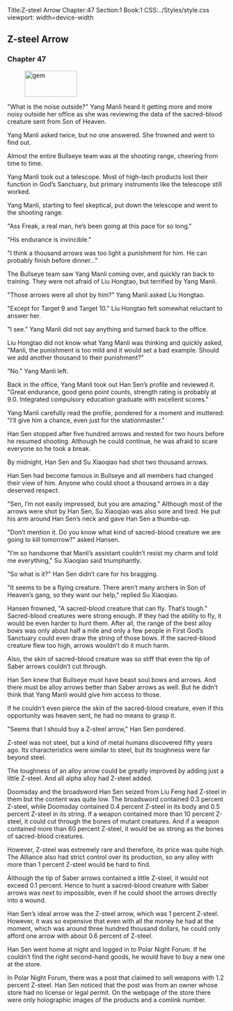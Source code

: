 Title:Z-steel Arrow 
Chapter:47 
Section:1 
Book:1 
CSS:../Styles/style.css 
viewport: width=device-width
  
## Z-steel Arrow
### Chapter 47 
<figure>
	<img src="../Images/gem.gif" alt="gem" id="gem" width="120" height="60" />
</figure>
  

  
  "What is the noise outside?" Yang Manli heard it getting more and more noisy outside her office as she was reviewing the data of the sacred-blood creature sent from Son of Heaven.

Yang Manli asked twice, but no one answered. She frowned and went to find out.

Almost the entire Bullseye team was at the shooting range, cheering from time to time.

Yang Manli took out a telescope. Most of high-tech products lost their function in God’s Sanctuary, but primary instruments like the telescope still worked.

Yang Manli, starting to feel skeptical, put down the telescope and went to the shooting range.

"Ass Freak, a real man, he’s been going at this pace for so long."

"His endurance is invincible."

"I think a thousand arrows was too light a punishment for him. He can probably finish before dinner..."

The Bullseye team saw Yang Manli coming over, and quickly ran back to training. They were not afraid of Liu Hongtao, but terrified by Yang Manli.

"Those arrows were all shot by him?" Yang Manli asked Liu Hongtao.

"Except for Target 9 and Target 10." Liu Hongtao felt somewhat reluctant to answer her.

"I see." Yang Manli did not say anything and turned back to the office.

Liu Hongtao did not know what Yang Manli was thinking and quickly asked, "Manli, the punishment is too mild and it would set a bad example. Should we add another thousand to their punishment?"

"No." Yang Manli left.

Back in the office, Yang Manli took out Han Sen’s profile and reviewed it. "Great endurance, good geno point counts, strength rating is probably at 9.0. Integrated compulsory education graduate with excellent scores."

Yang Manli carefully read the profile, pondered for a moment and muttered: "I’ll give him a chance, even just for the stationmaster."

Han Sen stopped after five hundred arrows and rested for two hours before he resumed shooting. Although he could continue, he was afraid to scare everyone so he took a break.

By midnight, Han Sen and Su Xiaoqiao had shot two thousand arrows.

Han Sen had become famous in Bullseye and all members had changed their view of him. Anyone who could shoot a thousand arrows in a day deserved respect.

"Sen, I’m not easily impressed, but you are amazing." Although most of the arrows were shot by Han Sen, Su Xiaoqiao was also sore and tired. He put his arm around Han Sen’s neck and gave Han Sen a thumbs-up.

"Don’t mention it. Do you know what kind of sacred-blood creature we are going to kill tomorrow?" asked Hansen.

"I’m so handsome that Manli’s assistant couldn’t resist my charm and told me everything," Su Xiaoqiao said triumphantly.

"So what is it?" Han Sen didn’t care for his bragging.

"It seems to be a flying creature. There aren’t many archers in Son of Heaven’s gang, so they want our help," replied Su Xiaoqiao.

Hansen frowned, "A sacred-blood creature that can fly. That’s tough." Sacred-blood creatures were strong enough. If they had the ability to fly, it would be even harder to hunt them. After all, the range of the best alloy bows was only about half a mile and only a few people in First God’s Sanctuary could even draw the string of those bows. If the sacred-blood creature flew too high, arrows wouldn’t do it much harm.

Also, the skin of sacred-blood creature was so stiff that even the tip of Saber arrows couldn’t cut through.

Han Sen knew that Bullseye must have beast soul bows and arrows. And there must be alloy arrows better than Saber arrows as well. But he didn’t think that Yang Manli would give him access to those.

If he couldn’t even pierce the skin of the sacred-blood creature, even if this opportunity was heaven sent, he had no means to grasp it.

"Seems that I should buy a Z-steel arrow," Han Sen pondered.

Z-steel was not steel, but a kind of metal humans discovered fifty years ago. Its characteristics were similar to steel, but its toughness were far beyond steel.

The toughness of an alloy arrow could be greatly improved by adding just a little Z-steel. And all alpha alloy had Z-steel added.

Doomsday and the broadsword Han Sen seized from Liu Feng had Z-steel in them but the content was quite low. The broadsword contained 0.3 percent Z-steel, while Doomsday contained 0.4 percent Z-steel in its body and 0.5 percent Z-steel in its string. If a weapon contained more than 10 percent Z-steel, it could cut through the bones of mutant creatures. And if a weapon contained more than 60 percent Z-steel, it would be as strong as the bones of sacred-blood creatures.

However, Z-steel was extremely rare and therefore, its price was quite high. The Alliance also had strict control over its production, so any alloy with more than 1 percent Z-steel would be hard to find.

Although the tip of Saber arrows contained a little Z-steel, it would not exceed 0.1 percent. Hence to hunt a sacred-blood creature with Saber arrows was next to impossible, even if he could shoot the arrows directly into a wound.

Han Sen’s ideal arrow was the Z-steel arrow, which was 1 percent Z-steel. However, it was so expensive that even with all the money he had at the moment, which was around three hundred thousand dollars, he could only afford one arrow with about 0.6 percent of Z-steel.

Han Sen went home at night and logged in to Polar Night Forum. If he couldn’t find the right second-hand goods, he would have to buy a new one at the store.

In Polar Night Forum, there was a post that claimed to sell weapons with 1.2 percent Z-steel. Han Sen noticed that the post was from an owner whose store had no license or legal permit. On the webpage of the store there were only holographic images of the products and a comlink number.
